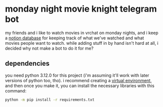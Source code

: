 # monday night movie knight telegram bot

my friends and i like to watch movies in vrchat on monday nights, and i keep a [notion database](https://ewavstudio.notion.site/f1e0fe2eb9ca43cf909dbe0f95cd317d?v=2831e82362dd40dfb49518855d3f2b69&pvs=4) for keeping track of what we've watched and what movies people want to watch. while adding stuff in by hand isn't hard at all, i decided why not make a bot to do it for me?

## dependencies

you need python 3.12.0 for this project (i'm assuming it'll work with later versions of python too, tho). i recommend creating a [virtual environment](https://docs.python.org/3/library/venv.html), and then once you make it, you can install the necessary libraries with this command:

```sh
python -m pip install -r requirements.txt
```
